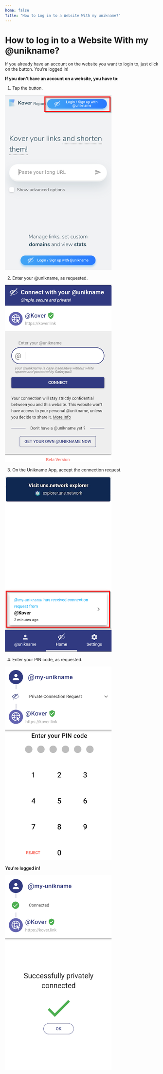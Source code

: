 ```yaml
---
home: false
Title: "How to Log in to a Website With my unikname?"
---
```


# How to log in to a Website With my @unikname?

If you already have an account on the website you want to login to, just click on the <brand name="UNC"/> button.
You're logged in!

**If you don't have an account on a website, you have to:** 

 1. Tap the <brand name="UNC"/> button.
 
 <hpicture caption="First-time sign-up on kover.link website">![1.ConnectWebsite](./images/1.ConnectWebsite.png)</hpicture>

2. Enter your @unikname, as requested.

<hpicture>![2.ConnectWebsite](./images/2.ConnectWebsite.png)</hpicture>

3. On the Unikname App, accept the connection request.

<hpicture>![3.ConnectWebsite](./images/3.ConnectWebsite.png)</hpicture>

4. Enter your PIN code, as requested. 

<hpicture>![5.ConnectWebsite](./images/5.ConnectWebsite.png)</hpicture>

**You're logged in!**

<hpicture>![6.ConnectWebsite](./images/6.ConnectWebsite.png)</hpicture>
